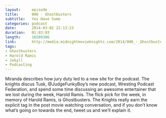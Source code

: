 ```yaml
---
layout:     episode
title:      006 - Ghostbusters
subtitle:   Yes Have Some
categories: podcast
date:       2014-03-02 22:13:23
duration:   01:03:03
length:     16509386
link:       http://media.midnightmovieknights.com/2014/006_-_Ghostbusters.m4a
tags:
- Ghostbusters
- Harold Ramis
- Jekyll
- Podcasting
---
```

Miranda describes how jury duty led to a new site for the podcast. The knights discus Tusk, @JudgeFunkyBoy’s new podcast, Wresting Podcast Federation, and spend some time discussing an awesome entertainer that we lost during the week, Harold Ramis. The flick pick for the week, in memory of Harold Ramis, is Ghostbusters. The Knights really earn the explicit tag in the post movie watching conversation, and if you don’t know what’s going on towards the end, tweet us and we’ll explain it.